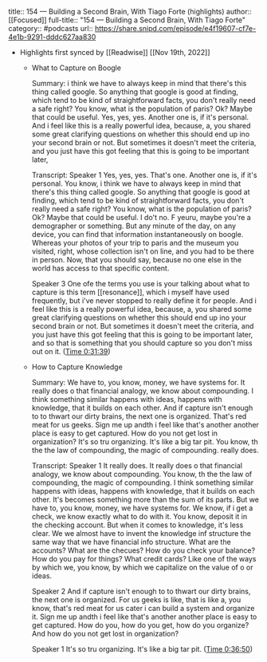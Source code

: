 title:: 154 —  Building a Second Brain, With Tiago Forte (highlights)
author:: [[Focused]]
full-title:: "154 —  Building a Second Brain, With Tiago Forte"
category:: #podcasts
url:: https://share.snipd.com/episode/e4f19607-cf7e-4e1b-9291-dddc627aa830

- Highlights first synced by [[Readwise]] [[Nov 19th, 2022]]
	- What to Capture on Boogle
	  
	  Summary:
	  i think we have to always keep in mind that there's this thing called google. So anything that google is good at finding, which tend to be kind of straightforward facts, you don't really need a safe right? You know, what is the population of paris? Ok? Maybe that could be useful. Yes, yes, yes. Another one is, if it's personal. And i feel like this is a really powerful idea, because, a, you shared some great clarifying questions on whether this should end up ino your second brain or not. But sometimes it doesn't meet the criteria, and you just have this got feeling that this is going to be important later,
	  
	  Transcript:
	  Speaker 1
	  Yes, yes, yes. That's one. Another one is, if it's personal. You know, i think we have to always keep in mind that there's this thing called google. So anything that google is good at finding, which tend to be kind of straightforward facts, you don't really need a safe right? You know, what is the population of paris? Ok? Maybe that could be useful. I do't no. F yeuru, maybe you're a demographer or something. But any minute of the day, on any device, you can find that information instantaneously on boogle. Whereas your photos of your trip to paris and the museum you visited, right, whose collection isn't on line, and you had to be there in person. Now, that you should say, because no one else in the world has access to that specific content.
	  
	  Speaker 3
	  One ofe the terms you use is your talking about what to capture is this term [[resonance]], which i myself have used frequently, but i've never stopped to really define it for people. And i feel like this is a really powerful idea, because, a, you shared some great clarifying questions on whether this should end up ino your second brain or not. But sometimes it doesn't meet the criteria, and you just have this got feeling that this is going to be important later, and so that is something that you should capture so you don't miss out on it. ([Time 0:31:39](https://share.snipd.com/snip/c6d1e85f-d060-4618-a1b3-faf8a159c7e5))
	- How to Capture Knowledge
	  
	  Summary:
	  We have to, you know, money, we have systems for. It really does o that financial analogy, we know about compounding. I think something similar happens with ideas, happens with knowledge, that it builds on each other. And if capture isn't enough to to thwart our dirty brains, the next one is organized. That's red meat for us geeks. Sign me up andth i feel like that's another another place is easy to get captured. How do you not get lost in organization? It's so tru organizing. It's like a big tar pit. You know, th the the law of compounding, the magic of compounding. really does.
	  
	  Transcript:
	  Speaker 1
	  It really does. It really does o that financial analogy, we know about compounding. You know, th the the law of compounding, the magic of compounding. I think something similar happens with ideas, happens with knowledge, that it builds on each other. It's becomes something more than the sum of its parts. But we have to, you know, money, we have systems for. We know, if i get a check, we know exactly what to do with it. You know, deposit it in the checking account. But when it comes to knowledge, it's less clear. We we almost have to invent the knowledge inf structure the same way that we have financial info structure. What are the accounts? What are the checues? How do you check your balance? How do you pay for things? What credit cards? Like one of the ways by which we, you know, by which we capitalize on the value of o or ideas.
	  
	  Speaker 2
	  And if capture isn't enough to to thwart our dirty brains, the next one is organized. For us geeks is like, that is like a, you know, that's red meat for us cater i can build a system and organize it. Sign me up andth i feel like that's another another place is easy to get captured. How do you, how do you get, how do you organize? And how do you not get lost in organization?
	  
	  Speaker 1
	  It's so tru organizing. It's like a big tar pit. ([Time 0:36:50](https://share.snipd.com/snip/4323e1e2-1f96-45dc-9dfa-a5b2ec7fa1f7))